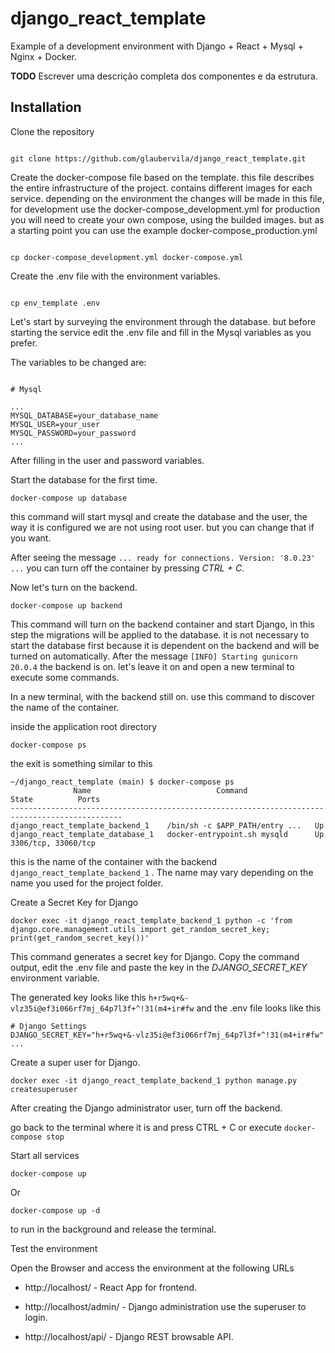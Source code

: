 # django_react_template

Example of a development environment with Django + React + Mysql + Nginx + Docker.

**TODO** Escrever uma descrição completa dos componentes e da estrutura. 

## Installation

Clone the repository

```shell 

git clone https://github.com/glaubervila/django_react_template.git

``` 

Create the docker-compose file based on the template. this file describes the entire infrastructure of the project. contains different images for each service. depending on the environment the changes will be made in this file, for development use the docker-compose_development.yml for production you will need to create your own compose, using the builded images. but as a starting point you can use the example docker-compose_production.yml

```shell 

cp docker-compose_development.yml docker-compose.yml
```

Create the .env file with the environment variables.

``` shell

cp env_template .env
```

Let's start by surveying the environment through the database. but before starting the service edit the .env file and fill in the Mysql variables as you prefer.

The variables to be changed are:

``` shell

# Mysql

...
MYSQL_DATABASE=your_database_name
MYSQL_USER=your_user
MYSQL_PASSWORD=your_password
...

```

After filling in the user and password variables.

Start the database for the first time.

``` shell
docker-compose up database
```

this command will start mysql and create the database and the user, the way it is configured we are not using root user. but you can change that if you want.

After seeing the message ` ... ready for connections. Version: '8.0.23' ... ` you can turn off the container by pressing *CTRL + C*.

Now let's turn on the backend.

``` shell
docker-compose up backend
```

This command will turn on the backend container and start Django, in this step the migrations will be applied to the database. it is not necessary to start the database first because it is dependent on the backend and will be turned on automatically.
After the message `[INFO] Starting gunicorn 20.0.4` the backend is on. let's leave it on and open a new terminal to execute some commands.

In a new terminal, with the backend still on.
use this command to discover the name of the container.

inside the application root directory

``` shell
docker-compose ps
```

the exit is something similar to this

``` shell
~/django_react_template (main) $ docker-compose ps
              Name                            Command               State          Ports       
-----------------------------------------------------------------------------------------------
django_react_template_backend_1    /bin/sh -c $APP_PATH/entry ...   Up                         
django_react_template_database_1   docker-entrypoint.sh mysqld      Up      3306/tcp, 33060/tcp
```

this is the name of the container with the backend `django_react_template_backend_1` . The name may vary depending on the name you used for the project folder.

Create a Secret Key for Django

``` shell
docker exec -it django_react_template_backend_1 python -c 'from django.core.management.utils import get_random_secret_key; print(get_random_secret_key())'
```

This command generates a secret key for Django.
Copy the command output, edit the .env file and paste the key in the *DJANGO_SECRET_KEY* environment variable. 

The generated key looks like this `h+r5wq+&-vlz35i@ef3i066rf7mj_64p7l3f+^!31(m4+ir#fw` and the .env file looks like this 

``` shell
# Django Settings
DJANGO_SECRET_KEY="h+r5wq+&-vlz35i@ef3i066rf7mj_64p7l3f+^!31(m4+ir#fw"
...
```

Create a super user for Django.

``` shell
docker exec -it django_react_template_backend_1 python manage.py createsuperuser
```

After creating the Django administrator user, turn off the backend.

go back to the terminal where it is and press CTRL + C or execute `docker-compose stop`

Start all services

``` shell
docker-compose up
```

Or

``` shell
docker-compose up -d
```

to run in the background and release the terminal.

Test the environment

Open the Browser and access the environment at the following URLs

* http://localhost/ - React App for frontend.

* http://localhost/admin/ - Django administration use the superuser to login.

* http://localhost/api/ - Django REST browsable API.
